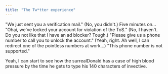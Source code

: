 ```yaml
---
title: "The Tw*tter experience"
---
```



<p>"We just sent you a verification mail." (No, you didn't.) Five minutes on… "Ohai, we've locked your account for violation of the ToS." (No, I haven't. Do you not like that I have an ad blocker? Tough.) "Please give us a phone number to call you to unlock the account." (Yeah, right. Ah well, I can redirect one of the pointless numbers at work…) "This phone number is not supported."</p>

<p>Yeah, I can start to see how the surrealDonald has a case of high blood pressure by the time he gets to type his 140 characters of invective.</p>